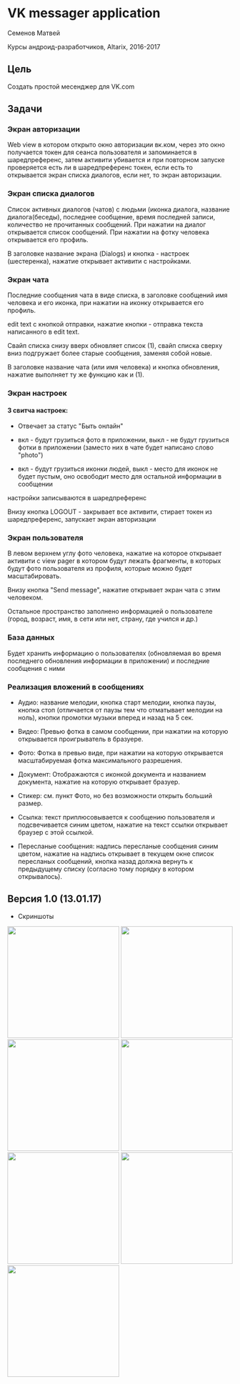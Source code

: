 # VK messager application

Семенов Матвей

Курсы андроид-разработчиков, Altarix, 2016-2017
 


## Цель

Создать простой месенджер для VK.com

## Задачи

### Экран авторизации

Web view в котором открыто окно авторизации вк.ком, через это окно получается токен для сеанса пользователя и запоминается в шаредпреференс, затем активити убивается и при повторном запуске проверяется есть ли в шаредпреференс токен, если есть то открывается экран списка диалогов, если нет, то экран авторизации.

### Экран списка диалогов

Список активных диалогов (чатов) с людьми (иконка диалога, название диалога(беседы), последнее сообщение, время последней записи, количество не прочитанных сообщений. При нажатии на диалог открывается список сообщений. При нажатии на фотку человека открывается его профиль.

В заголовке название экрана (Dialogs) и кнопка - настроек (шестеренка), нажатие открывает активити с настройками.

### Экран чата

Последние сообщения чата в виде списка, в заголовке сообщений имя человека и его иконка, при нажатии на иконку открывается его профиль.

edit text с кнопкой отправки, нажатие кнопки - отправка текста написанного в edit text.

Свайп списка снизу вверх обновляет список (1), свайп списка сверху вниз подгружает более старые сообщения, заменяя собой новые.

В заголовке название чата (или имя человека) и кнопка обновления, нажатие выполняет ту же функцию как и (1).

### Экран настроек

#### 3 свитча настроек: 

+ Отвечает за статус "Быть онлайн"

+ вкл - будут грузиться фото в приложении, выкл - не будут грузиться фотки в приложении (заместо них в чате будет написано слово "photo")

+ вкл - будут грузиться иконки людей, выкл - место для иконок не будет пустым, оно освободит место для остальной информации в сообщении

настройки записываются в шаредпреференс

Внизу кнопка LOGOUT - закрывает все активити, стирает токен из шаредпреференс, запускает экран авторизации

### Экран пользователя

В левом верхнем углу фото человека, нажатие на которое открывает активити с view pager в котором будут лежать фрагменты, в которых будут фото пользователя из профиля, которые можно будет масштабировать.

Внизу кнопка "Send message", нажатие открывает экран чата с этим человеком.

Остальное пространство заполнено информацией о пользователе (город, возраст, имя, в сети или нет, страну, где учился и др.)

### База данных

Будет хранить информацию о пользователях (обновляемая во время последнего обновления информации в приложении) и последние сообщения с ними

### Реализация вложений в сообщениях

+ Аудио:
название мелодии, кнопка старт мелодии, кнопка паузы, кнопка стоп (отличается от паузы тем что отматывает мелодии на ноль), кнопки промотки музыки вперед и назад на 5 сек.

+ Видео:
Превью фотка в самом сообщении, при нажатии на которую открывается проигрыватель в бразуере.

+ Фото: 
Фотка в превью виде, при нажатии на которую открывается масштабируемая фотка максимального разрешения.

+ Документ:
Отображаются с иконкой документа и названием документа, нажатие на которую открывает бразуер.

+ Стикер: 
см. пункт Фото, но без возможности открыть больший размер.

+ Ссылка:
текст приплюсовывается к сообщению пользователя и подсвечивается синим цветом, нажатие на текст ссылки открывает браузер с этой ссылкой.

+ Пересланые сообщения:
надпись пересланые сообщения синим цветом, нажатие на надпись открывает в текущем окне список пересланых сообщений, кнопка назад должна вернуть к предыдущему списку (согласно тому порядку в котором открывалось).


## Версия 1.0 (13.01.17)

+ Скриншоты

<img src="https://pp.vk.me/c626229/v626229323/443db/81DQtZcGG9g.jpg" width="250">
<img src="https://pp.vk.me/c626229/v626229323/443e5/Irr-HoOSuNY.jpg" width="250">
<img src="https://pp.vk.me/c626229/v626229323/443ef/KXrb-J5rHx4.jpg" width="250">
<img src="https://pp.vk.me/c626229/v626229323/443f9/8Xuela2OImQ.jpg" width="250">
<img src="https://pp.vk.me/c626229/v626229323/44403/VBRi1YJSF7c.jpg" width="250">
<img src="https://pp.vk.me/c626229/v626229323/4440d/ZkMRsKW9C0Y.jpg" width="250">
<img src="https://pp.vk.me/c626229/v626229323/44417/HfmSDQ_POgc.jpg" width="250">
